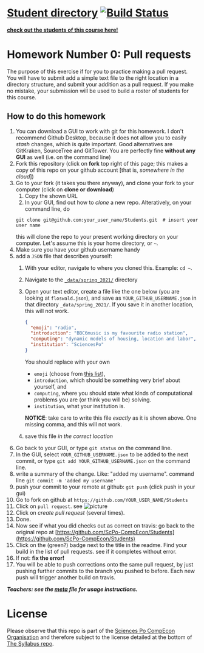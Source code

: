 # [Student directory](https://scpo-compecon.github.io/Students/) [![Build Status](https://travis-ci.org/ScPo-CompEcon/Students.svg?branch=master)](https://travis-ci.org/ScPo-CompEcon/Students)

**[check out the students of this course here!](https://scpo-compecon.github.io/Students/)**

# Homework Number 0: Pull requests

The purpose of this exercise if for you to practice making a pull request. You will have to submit add a simple text file to the right location in a directory structure, and submit your addition as a pull request. If you make no mistake, your submission will be used to build a roster of students for this course.

## How to do this homework

1. You can download a GUI to work with git for this homework. I don't recommend Github Desktop, because it does not allow you to easily *stash* changes, which is quite important. Good alternatives are GitKraken, SourceTree and GitTower. You are perfectly fine **without any GUI** as well (i.e. on the command line)
1. Fork this repository (click on **fork** top right of this page; this makes a copy of this repo on your github account [that is, *somewhere in the cloud*])
1. Go to your fork (it takes you there anyway), and clone your fork to your computer (click on **clone or download**)
	1. Copy the shown URL
	1. In your GUI, find out how to *clone* a new repo. Alteratively, on your command line, do 
	```
	git clone git@github.com:your_user_name/Students.git  # insert your user name
	```
	this will clone the repo to your present working directory on your computer. Let's assume this is your home directory, or `~`.
1. Make sure you have your github username handy
1. add a `JSON` file that describes yourself:
	1. With your editor, navigate to where you cloned this. Example: `cd ~`.
	1. Navigate to the [`_data/spring_2021/`](_data/) directory
	1. Open your text editor, create a file like the one below (you are looking at `floswald.json`), and save as `YOUR_GITHUB_USERNAME.json` in that directory `_data/spring_2021/`. If you save it in another location, this will not work.

		```json
		{
		  "emoji": "radio",
		  "introduction": "BBC6music is my favourite radio station",
		  "computing": "dynamic models of housing, location and labor",
		  "institution": "SciencesPo"
		}
		```
		You should replace with your own 
		
		* `emoji` (choose from [this list](http://www.emoji-cheat-sheet.com/)), 
		* `introduction`, which should be something very brief about yourself, and 
		* `computing`, where you should state what kinds of computational problems you are (or think you will be) solving.
		* `institution`, what your institution is.

		**NOTICE**: take care to write this file *exactly* as it is shown above. One missing comma, and this will not work. 

	1. save this file *in the correct location*
1. Go back to your GUI, or type `git status` on the command line.
1. In the GUI, select `YOUR_GITHUB_USERNAME.json` to be added to the next commit, or type `git add YOUR_GITHUB_USERNAME.json` on the command line.
1. write a summary of the change. Like: "added my username". command line `git commit -m 'added my username'`
1. push your commit to your remote at github: `git push` (click push in your gui)
1. Go to fork on github at `https://github.com/YOUR_USER_NAME/Students`
1. Click on `pull request`. see ![picture](PR.png)
1. Click on *create pull request* (several times). 
1. Done.
1. Now see if what you did checks out as correct on travis: go back to the original repo at [https://github.com/ScPo-CompEcon/Students](https://github.com/ScPo-CompEcon/Students)
1. Click on the (green?) badge next to the title in the readme. Find your build in the list of pull requests. see if it completes without error. 
1. If not: **fix the error!**
1. You will be able to push corrections onto the same pull request, by just pushing further commits to the branch you pushed to before. Each new push will trigger another build on travis.


***Teachers: see the [meta](meta.md) file for usage instructions.***


# License

Please observe that this repo is part of the [Sciences Po CompEcon Organisation](https://github.com/ScPo-CompEcon) and therefore subject to the license detailed at the bottom of [The Syllabus repo](https://github.com/ScPo-CompEcon/Syllabus).
